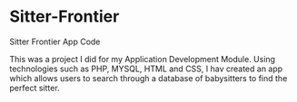 # Sitter-Frontier
Sitter Frontier App Code

This was a project I did for my Application Development Module. 
Using technologies such as PHP, MYSQL, HTML and CSS, I hav created an app which allows users to search through a database 
of babysitters to find the perfect sitter. 
